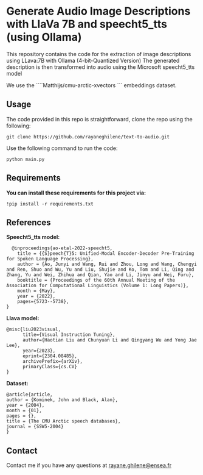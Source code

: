 # Generate Audio Image Descriptions with LlaVa 7B and speecht5_tts (using Ollama)

This repository contains the code for the extraction of image descriptions using LLava:7B with Ollama (4-bit-Quantized Version)
The generated description is then transformed into audio using the Microsoft speecht5_tts model

We use the ````Matthijs/cmu-arctic-xvectors ``` embeddings dataset.

## Usage

The code provided in this repo is straightforward, clone the repo using the following:
```
git clone https://github.com/rayaneghilene/text-to-audio.git
```

Use the following command to run the code:

```
python main.py
```

## Requirements 

**You can install these requirements for this project via:**

```
!pip install -r requirements.txt
```


## References

**Speecht5_tts model:**

```
  @inproceedings{ao-etal-2022-speecht5,
    title = {{S}peech{T}5: Unified-Modal Encoder-Decoder Pre-Training for Spoken Language Processing},
    author = {Ao, Junyi and Wang, Rui and Zhou, Long and Wang, Chengyi and Ren, Shuo and Wu, Yu and Liu, Shujie and Ko, Tom and Li, Qing and Zhang, Yu and Wei, Zhihua and Qian, Yao and Li, Jinyu and Wei, Furu},
    booktitle = {Proceedings of the 60th Annual Meeting of the Association for Computational Linguistics (Volume 1: Long Papers)},
    month = {May},
    year = {2022},
    pages={5723--5738},
}

```

**Llava model:**
```
@misc{liu2023visual,
      title={Visual Instruction Tuning}, 
      author={Haotian Liu and Chunyuan Li and Qingyang Wu and Yong Jae Lee},
      year={2023},
      eprint={2304.08485},
      archivePrefix={arXiv},
      primaryClass={cs.CV}
}
```

**Dataset:**
```
@article{article,
author = {Kominek, John and Black, Alan},
year = {2004},
month = {01},
pages = {},
title = {The CMU Arctic speech databases},
journal = {SSW5-2004}
}
```
## Contact
Contact me if you have any questions at rayane.ghilene@ensea.fr
